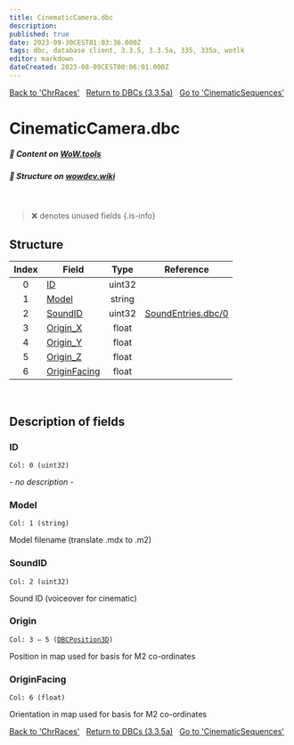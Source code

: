 ```yaml
---
title: CinematicCamera.dbc
description:
published: true
date: 2023-09-30CEST01:03:36.000Z
tags: dbc, database client, 3.3.5, 3.3.5a, 335, 335a, wotlk
editor: markdown
dateCreated: 2023-08-09CEST00:06:01.000Z
---
```

<a href="https://trinitycore.info/files/DBC/335/chrraces" class="mt-5 v-btn v-btn--depressed v-btn--flat v-btn--outlined theme--light v-size--default darkblue--text text--lighten-3"><span class="v-btn__content"><i aria-hidden="true" class="v-icon notranslate v-icon--left mdi mdi-arrow-left theme--light"></i><span>Back to 'ChrRaces'</span></span></a>&nbsp;&nbsp;&nbsp;<a href="https://trinitycore.info/files/DBC/335/DBC" class="mt-5 v-btn v-btn--depressed v-btn--flat v-btn--outlined theme--light v-size--default darkblue--text text--lighten-3"><span class="v-btn__content"><i aria-hidden="true" class="v-icon notranslate v-icon--left mdi mdi-home-outline theme--light"></i><span>Return to DBCs (3.3.5a)</span></span></a>&nbsp;&nbsp;&nbsp;<a href="https://trinitycore.info/files/DBC/335/cinematicsequences" class="mt-5 v-btn v-btn--depressed v-btn--flat v-btn--outlined theme--light v-size--default darkblue--text text--lighten-3"><span class="v-btn__content"><span>Go to 'CinematicSequences'</span><i aria-hidden="true" class="v-icon notranslate v-icon--right mdi mdi-arrow-right theme--light"></i></span></a>

# CinematicCamera.dbc
##### :open_book: Content on [WoW.tools](https://wow.tools/dbc/?dbc=cinematiccamera&build=3.3.5.12340)
##### :pencil: Structure on [wowdev.wiki](https://wowdev.wiki/DB/CinematicCamera)
&nbsp;

> :x: denotes unused fields
{.is-info}


## Structure

| Index | Field | Type | Reference |
| :---: | --- | :---: | --- |
| 0 | [ID](#id-alt) | uint32 |  |
| 1 | [Model](#model) | string |  |
| 2 | [SoundID](#soundid) | uint32 | [SoundEntries.dbc/0](/files/DBC/335/soundentries#id-alt) |
| 3 | [Origin_X](#origin) | float |  |
| 4 | [Origin_Y](#origin) | float |  |
| 5 | [Origin_Z](#origin) | float |  |
| 6 | [OriginFacing](#originfacing) | float |  |
&nbsp;
## Description of fields

### ID <!-- {#id-alt} -->
<code>Col: 0 (uint32)</code>

*- no description -*
&nbsp;

### Model
<code>Col: 1 (string)</code>

Model filename (translate .mdx to .m2)
&nbsp;

### SoundID
<code>Col: 2 (uint32)</code>

Sound ID (voiceover for cinematic)
&nbsp;

### Origin
<code>Col: 3 &ndash; 5 ([DBCPosition3D](/how-to/worldposition))</code>

Position in map used for basis for M2 co-ordinates
&nbsp;

### OriginFacing
<code>Col: 6 (float)</code>

Orientation in map used for basis for M2 co-ordinates
&nbsp;

<a href="https://trinitycore.info/files/DBC/335/chrraces" class="mt-5 v-btn v-btn--depressed v-btn--flat v-btn--outlined theme--light v-size--default darkblue--text text--lighten-3"><span class="v-btn__content"><i aria-hidden="true" class="v-icon notranslate v-icon--left mdi mdi-arrow-left theme--light"></i><span>Back to 'ChrRaces'</span></span></a>&nbsp;&nbsp;&nbsp;<a href="https://trinitycore.info/files/DBC/335/DBC" class="mt-5 v-btn v-btn--depressed v-btn--flat v-btn--outlined theme--light v-size--default darkblue--text text--lighten-3"><span class="v-btn__content"><i aria-hidden="true" class="v-icon notranslate v-icon--left mdi mdi-home-outline theme--light"></i><span>Return to DBCs (3.3.5a)</span></span></a>&nbsp;&nbsp;&nbsp;<a href="https://trinitycore.info/files/DBC/335/cinematicsequences" class="mt-5 v-btn v-btn--depressed v-btn--flat v-btn--outlined theme--light v-size--default darkblue--text text--lighten-3"><span class="v-btn__content"><span>Go to 'CinematicSequences'</span><i aria-hidden="true" class="v-icon notranslate v-icon--right mdi mdi-arrow-right theme--light"></i></span></a>
